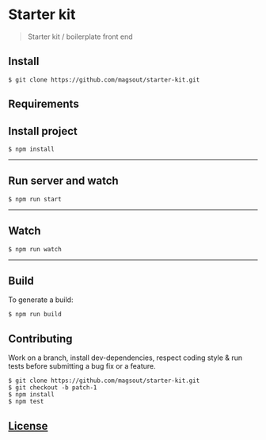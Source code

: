 # Starter kit

> Starter kit / boilerplate front end

## Install

```console
$ git clone https://github.com/magsout/starter-kit.git
```

## Requirements

## Install project

```console
$ npm install
```
---
## Run server and watch

```console
$ npm run start
```
---
## Watch

```console
$ npm run watch
```
---
## Build

To generate a build:

```console
$ npm run build
```

## Contributing

Work on a branch, install dev-dependencies, respect coding style & run tests before submitting a bug fix or a feature.

```console
$ git clone https://github.com/magsout/starter-kit.git
$ git checkout -b patch-1
$ npm install
$ npm test
```

## [License](LICENSE)
